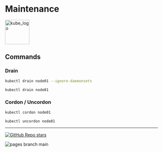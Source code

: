 
# Maintenance

<p align="left"><img src="https://www.vectorlogo.zone/logos/kubernetes/kubernetes-icon.svg" width="80" alt="kube_logo"></p>

## Commands

### Drain

```sh
kubectl drain node01 --ignore-daemonsets
```
```sh
kubectl drain node01
```

### Cordon / Uncordon

```sh
kubectl cordon node01
```
```sh
kubectl uncordon node01
```

---

<p align="left"><a href="https://github.com/paulofponciano/k8s-daily-commands-and-troubleshoot"><img alt="GitHub Repo stars" src="https://img.shields.io/github/stars/paulofponciano/k8s-daily-commands-and-troubleshoot?label=k8s-daily-commands-and-troubleshoot&style=social"></a></p>

![pages branch main](https://github.com/paulofponciano/k8s-daily-commands-and-troubleshoot/actions/workflows/ci-gh-pages.yaml/badge.svg?branch=main)